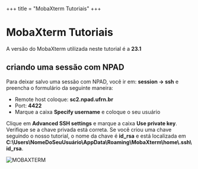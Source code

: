 +++
title = "MobaXterm Tutoriais"
+++
# MobaXterm Tutoriais

A versão do MobaXterm utilizada neste tutorial é a **23.1**

## criando uma sessão com NPAD

Para deixar salvo uma sessão com NPAD, você ir em:
**session -> ssh** e preencha o formulário da seguinte maneira:

- Remote host coloque: **sc2.npad.ufrn.br**
- Port: **4422**
- Marque a caixa **Specify username** e coloque o seu usuário

Clique em **Advanced SSH settings** e marque a caixa **Use private key**. Verifique se a chave privada está correta. Se você criou uma chave seguindo o nosso tutorial, o nome da chave é **id_rsa** e está localizada em **C:\Users\NomeDoSeuUsuário\AppData\Roaming\MobaXterm\home\\.ssh\id_rsa**.

![MOBAXTERM](/assets/mobaxterm_tutorial/mobaXterm.png)
